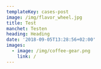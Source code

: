 ```yaml
---
templateKey: cases-post
image: /img/flavor_wheel.jpg
title: Test
manchet: Testen
heading: Heading
date: '2018-09-05T13:28:56+02:00'
images:
  - image: /img/coffee-gear.png
    link: /
---
```



